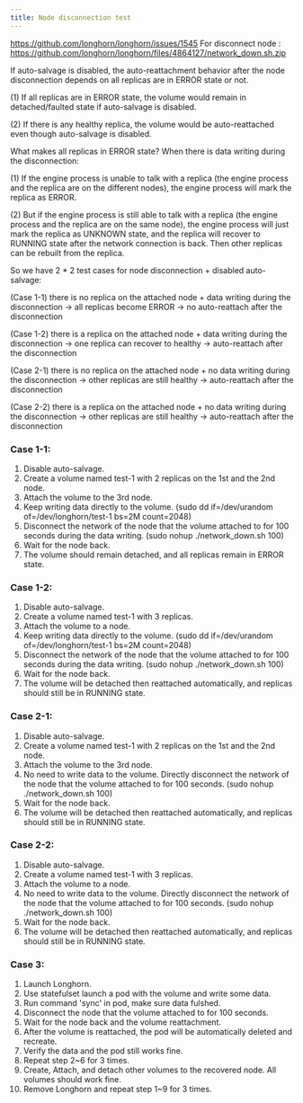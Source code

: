 ```yaml
---
title: Node disconnection test
---
```

https://github.com/longhorn/longhorn/issues/1545
For disconnect node : https://github.com/longhorn/longhorn/files/4864127/network_down.sh.zip

If auto-salvage is disabled, the auto-reattachment behavior after the node disconnection depends on all replicas are in ERROR state or not.

(1) If all replicas are in ERROR state, the volume would remain in detached/faulted state if auto-salvage is disabled.

(2) If there is any healthy replica, the volume would be auto-reattached even though auto-salvage is disabled.

What makes all replicas in ERROR state? When there is data writing during the disconnection:

(1) If the engine process is unable to talk with a replica (the engine process and the replica are on the different nodes), the engine process will mark the replica as ERROR. 

(2) But if the engine process is still able to talk with a replica (the engine process and the replica are on the same node), the engine process will just mark the replica as UNKNOWN state, and the replica will recover to RUNNING state after the network connection is back. Then other replicas can be rebuilt from the replica.

So we have 2 * 2 test cases for node disconnection + disabled auto-salvage:

(Case 1-1) there is no replica on the attached node + data writing during the disconnection -> all replicas become ERROR -> no auto-reattach after the disconnection

(Case 1-2) there is a replica on the attached node + data writing during the disconnection -> one replica can recover to healthy -> auto-reattach after the disconnection

(Case 2-1) there is no replica on the attached node + no data writing during the disconnection -> other replicas are still healthy -> auto-reattach after the disconnection

(Case 2-2) there is a replica on the attached node + no data writing during the disconnection -> other replicas are still healthy -> auto-reattach after the disconnection

### Case 1-1:
1. Disable auto-salvage.
2. Create a volume named test-1 with 2 replicas on the 1st and the 2nd node.
3. Attach the volume to the 3rd node.
4. Keep writing data directly to the volume. (sudo dd if=/dev/urandom of=/dev/longhorn/test-1 bs=2M count=2048)
5. Disconnect the network of the node that the volume attached to for 100 seconds during the data writing. (sudo nohup ./network_down.sh 100)
6. Wait for the node back.
7. The volume should remain detached, and all replicas remain in ERROR state.

### Case 1-2:
1. Disable auto-salvage.
2. Create a volume named test-1 with 3 replicas.
3. Attach the volume to a node.
4. Keep writing data directly to the volume. (sudo dd if=/dev/urandom of=/dev/longhorn/test-1 bs=2M count=2048)
5. Disconnect the network of the node that the volume attached to for 100 seconds during the data writing. (sudo nohup ./network_down.sh 100)
6. Wait for the node back.
7. The volume will be detached then reattached automatically, and replicas should still be in RUNNING state.

### Case 2-1:
1. Disable auto-salvage.
2. Create a volume named test-1 with 2 replicas on the 1st and the 2nd node.
3. Attach the volume to the 3rd node.
4. No need to write data to the volume. Directly disconnect the network of the node that the volume attached to for 100 seconds. (sudo nohup ./network_down.sh 100)
5. Wait for the node back.
6. The volume will be detached then reattached automatically, and replicas should still be in RUNNING state.

### Case 2-2:
1. Disable auto-salvage.
2. Create a volume named test-1 with 3 replicas.
3. Attach the volume to a node.
4. No need to write data to the volume. Directly disconnect the network of the node that the volume attached to for 100 seconds. (sudo nohup ./network_down.sh 100)
5. Wait for the node back.
6. The volume will be detached then reattached automatically, and replicas should still be in RUNNING state.

### Case 3:
1. Launch Longhorn.
2. Use statefulset launch a pod with the volume and write some data.
3. Run command 'sync' in pod, make sure data fulshed.
4. Disconnect the node that the volume attached to for 100 seconds.
5. Wait for the node back and the volume reattachment.
6. After the volume is reattached, the pod will be automatically deleted and recreate.
7. Verify the data and the pod still works fine.
8. Repeat step 2~6 for 3 times.
9. Create, Attach, and detach other volumes to the recovered node. All volumes should work fine.
10. Remove Longhorn and repeat step 1~9 for 3 times.
